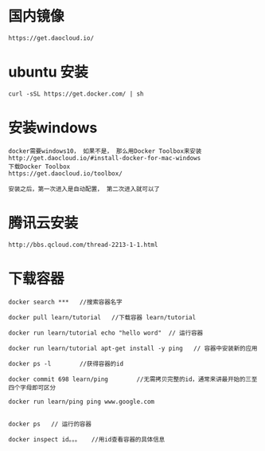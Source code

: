 # 国内镜像

	https://get.daocloud.io/


# ubuntu 安装

	curl -sSL https://get.docker.com/ | sh 


# 安装windows


	docker需要windows10， 如果不是， 那么用Docker Toolbox来安装
	http://get.daocloud.io/#install-docker-for-mac-windows
	下载Docker Toolbox
	https://get.daocloud.io/toolbox/

	安装之后，第一次进入是自动配置， 第二次进入就可以了


	
# 腾讯云安装

	http://bbs.qcloud.com/thread-2213-1-1.html


# 下载容器

	docker search ***	//搜索容器名字

	docker pull learn/tutorial   //下载容器	learn/tutorial	

	docker run learn/tutorial echo "hello word"  // 运行容器

	docker run learn/tutorial apt-get install -y ping   // 容器中安装新的应用

	docker ps -l		//获得容器的id

	docker commit 698 learn/ping		//无需拷贝完整的id，通常来讲最开始的三至四个字母即可区分

	docker run learn/ping ping www.google.com


	docker ps   // 运行的容器

	docker inspect id。。。   //用id查看容器的具体信息

	
